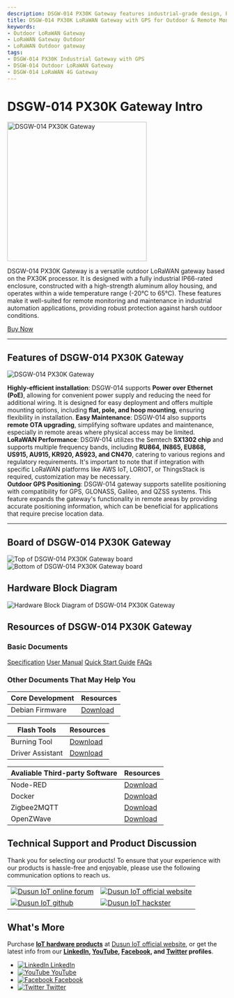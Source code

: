 ```yaml
---
description: DSGW-014 PX30K Gateway features industrial-grade design, PoE support, OTA upgrading capability, multiple frequency LoRaWAN band support, and satellite positioning, it offers versatility, durability, and high-performance for remote monitoring and outdoor maintenance. 
title: DSGW-014 PX30K LoRaWAN Gateway with GPS for Outdoor & Remote Monitoring Uses
keywords:
- Outdoor LoRaWAN Gateway
- LoRaWAN Gateway Outdoor
- LoRaWAN Outdoor gateway
tags:
- DSGW-014 PX30K Industrial Gateway with GPS
- DSGW-014 Outdoor LoRaWAN Gateway
- DSGW-014 LoRaWAN 4G Gateway
---
```

<link rel='stylesheet'  href='../../../src/css/custom.css' />


# DSGW-014 PX30K Gateway Intro  

<div style={{ display: 'flex', justifyContent: 'center' }}>
  <img src="https://www.dusuniot.com/wp-content/uploads/2023/03/DSGW-014-4.jpg.webp" alt="DSGW-014 PX30K Gateway" width="320" height="320" style={{ marginBottom: '20px' }} />
</div>

DSGW-014 PX30K Gateway is a versatile outdoor LoRaWAN gateway based on the PX30K processor. It is designed with a fully industrial IP66-rated enclosure, constructed with a high-strength aluminum alloy housing, and operates within a wide temperature range (-20°C to 65°C). These features make it well-suited for remote monitoring and maintenance in industrial automation applications, providing robust protection against harsh outdoor conditions.

<div style={{ display: 'flex', justifyContent: 'center' }}>
  <a href="https://www.dusuniot.com/product/dsgw-014-lorawan-gateway-outdoor/" style={{ display: 'inline-block', backgroundColor: '#F6940B', color: '#ffffff', padding: '10px 20px', textDecoration: 'none', borderRadius: '4px' }}>Buy Now</a>
</div>

***  
## Features of DSGW-014 PX30K Gateway  

<div style={{ textAlign: 'center' }}>
    <img src="https://www.dusuniot.com/wp-content/uploads/2023/07/dsgw-014-Multi-Protocol-ip66.png.webp" alt="DSGW-014 PX30K Gateway" />
</div>

**Highly-efficient installation**: DSGW-014 supports **Power over Ethernet (PoE)**, allowing for convenient power supply and reducing the need for additional wiring. It is designed for easy deployment and offers multiple mounting options, including **flat, pole, and hoop mounting**, ensuring flexibility in installation. 
**Easy Maintenance**: DSGW-014 also supports **remote OTA upgrading**, simplifying software updates and maintenance, especially in remote areas where physical access may be limited.  
**LoRaWAN Performance**: DSGW-014 utilizes the Semtech **SX1302 chip** and supports multiple frequency bands, including **RU864, IN865, EU868, US915, AU915, KR920, AS923, and CN470**, catering to various regions and regulatory requirements. It's important to note that if integration with specific LoRaWAN platforms like AWS IoT, LORIOT, or ThingsStack is required, customization may be necessary.  
**Outdoor GPS Positioning**: DSGW-014 gateway supports satellite positioning with compatibility for GPS, GLONASS, Galileo, and QZSS systems. This feature expands the gateway's functionality in remote areas by providing accurate positioning information, which can be beneficial for applications that require precise location data.

***

## Board of DSGW-014 PX30K Gateway  

<div style={{ display: 'flex', justifyContent: 'center' }}>
  <img src="https://www.dusuniot.com/wp-content/uploads/2023/03/014-back-1024x713.jpg.webp" alt="Top of DSGW-014 PX30K Gateway board" style={{ maxWidth: '50%', height: 'auto', marginRight: '10px' }} />
  <img src="https://www.dusuniot.com/wp-content/uploads/2023/03/014-positively-1024x713.jpg.webp" alt="Bottom of DSGW-014 PX30K Gateway board" style={{ maxWidth: '50%', height: 'auto', marginLeft: '10px' }} />
</div>

## Hardware Block Diagram  
![Hardware Block Diagram of DSGW-014 PX30K Gateway](https://www.dusuniot.com/wp-content/uploads/2023/02/DSGW-014-3-1024x605.png.webp)   

## Resources of DSGW-014 PX30K Gateway  
### Basic Documents

<div class="custom-links">
  <a href="https://wiki.dusuniot.com/iot-gateway-hardware/dsgw-014-px30k-gateway/specification">Specification</a>
  <a href="https://wiki.dusuniot.com/iot-gateway-hardware/dsgw-014-px30k-gateway/user-manual">User Manual</a>
  <a href="https://wiki.dusuniot.com/iot-gateway-hardware/dsgw-014-px30k-gateway/quick-start-guide">Quick Start Guide</a>
  <a href="https://wiki.dusuniot.com/iot-gateway-hardware/dsgw-014-px30k-gateway/faqs">FAQs</a> 
</div>

### Other Documents That May Help You  

| Core Development | Resources |
|-----|-----|
| Debian Firmware | [Download](https://drive.google.com/file/d/1N_fC5xegsPwwkujKy4kvt04uKNlZLrmG/view) |


| Flash Tools | Resources |
|-----|-----|
| Burning Tool | [Download](https://drive.google.com/file/d/1CYM9ey8GB-ZnZ-rpbUxq7TCjShNKgawO/view) |  
| Driver Assistant | [Download](https://drive.google.com/file/d/19rEtH-u8_8wTNEcffrH5ISgsF_VTIWa6/view) |

| Avaliable Third-party Software | Resources |
|-----|-----|
| Node-RED | [Download](https://drive.google.com/file/d/1Hb4lVlJ9k5jm-WhZIMHAsRS7bBKGI4P6/view) |
| Docker | [Download](https://drive.google.com/file/d/1mGEHJ3N1FglVTqszyc9VMidxtmaXthoS/view) |
| Zigbee2MQTT | [Download](https://drive.google.com/file/d/1o7p6S60RcKacsq6ariaePoo7g3JaJf7B/view) |
| OpenZWave | [Download](https://drive.google.com/file/d/1qD8t4uYPQ3-wVSHexO_gPP2ym0ecmEgU/view) |

## Technical Support and Product Discussion

Thank you for selecting our products! To ensure that your experience with our products is hassle-free and enjoyable, please use the following communication options to reach us.   

<table>
  <tr>
    <td>
      <a href="https://community.dusuniot.com/c/products/dsgw-014/35"><img src="https://www.dusuniot.com/wp-content/uploads/2023/10/dusun-iot-online-forum.png" alt="Dusun IoT online forum" style={{ maxWidth: '100%', height: 'auto' }}/></a>
    </td>
    <td>
      <a href="https://www.dusuniot.com/"><img src="https://www.dusuniot.com/wp-content/uploads/2023/10/dusun-iot-official-website.png" alt="Dusun IoT official website" style={{ maxWidth: '100%', height: 'auto' }}/></a>
    </td>
  </tr>
  <tr>
    <td>
      <a href="https://github.com/dusun001/wiki"><img src="https://www.dusuniot.com/wp-content/uploads/2023/10/dusun-iot-github.png" alt="Dusun IoT github" style={{ maxWidth: '100%', height: 'auto' }}/></a>
    </td>
    <td>
      <a href="https://www.hackster.io/dusun-iot/"><img src="https://www.dusuniot.com/wp-content/uploads/2023/10/dusun-iot-hackster.png" alt="Dusun IoT hackster" style={{ maxWidth: '100%', height: 'auto' }}/></a>
    </td>
  </tr>
</table>

## What's More
Purchase **[IoT hardware products](https://www.dusuniot.com/shop/)** at [Dusun IoT official website](https://www.dusuniot.com/), or get the latest info from our **[LinkedIn](https://www.linkedin.com/company/dusun-electron-ltd/), [YouTube](https://www.youtube.com/channel/UCyb4PpqVgvKgC9KpkByZaaQ), [Facebook](https://www.facebook.com/DUSUN-IoT-101398069457701), and [Twitter](https://twitter.com/Dusunelectron) profiles**. 

<ul class="social-media-list">
  <li class="social-media-list-item">
    <a href="https://www.linkedin.com/company/dusun-electron-ltd/">
      <img src="https://www.dusuniot.com/wp-content/uploads/2023/10/dusun-iot-linkedin.png" alt="LinkedIn"/>
      LinkedIn
    </a>
  </li>
  <li class="social-media-list-item">
    <a href="https://www.youtube.com/channel/UCyb4PpqVgvKgC9KpkByZaaQ">
      <img src="https://www.dusuniot.com/wp-content/uploads/2023/10/dusun-iot-youtube.png" alt="YouTube"/>
      YouTube
    </a>
  </li>
  <li class="social-media-list-item">
    <a href="https://www.facebook.com/DUSUN-IoT-101398069457701">
      <img src="https://www.dusuniot.com/wp-content/uploads/2023/10/dusun-iot-facebook.png" alt="Facebook"/>
      Facebook
    </a>
  </li>
  <li class="social-media-list-item">
    <a href="https://twitter.com/Dusunelectron">
      <img src="https://www.dusuniot.com/wp-content/uploads/2023/10/dusun-iot-twitter.png" alt="Twitter"/>
      Twitter
    </a>
  </li>
</ul>
